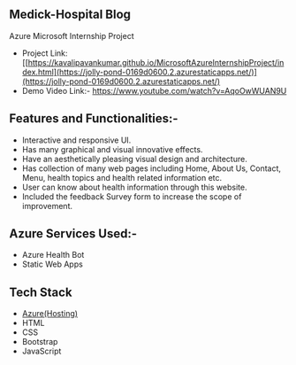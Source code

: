 ## Medick-Hospital Blog 
Azure Microsoft Internship Project
- Project Link: [[https://kavalipavankumar.github.io/MicrosoftAzureInternshipProject/index.html](https://jolly-pond-0169d0600.2.azurestaticapps.net/)](https://jolly-pond-0169d0600.2.azurestaticapps.net/)
- Demo Video Link:- https://www.youtube.com/watch?v=AqoOwWUAN9U

## Features and Functionalities:-
- Interactive and responsive UI.
- Has many graphical and visual innovative effects.
- Have an aesthetically pleasing visual design and architecture.
- Has collection of many web pages including Home, About Us, Contact, Menu, health topics and health related information etc.
- User can know about health information through this website.
- Included the feedback Survey form to increase the scope of improvement.

## Azure Services Used:-
- Azure Health Bot
- Static Web Apps


## Tech Stack 

- [Azure(Hosting)](https://azure.microsoft.com/en-in/features/azure-portal/)
- HTML
- CSS
- Bootstrap
- JavaScript

